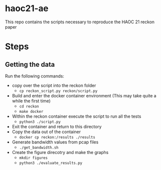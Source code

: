 # haoc21-ae

This repo contains the scripts necessary to reproduce the HAOC 21 reckon paper

# Steps

## Getting the data
Run the following commands:
- copy over the script into the reckon folder
  - `cp reckon_script.py reckon/script.py`
- Build and enter the docker container environment (This may take quite a while the first time)
  - `cd reckon`
  - `make docker`
- Within the reckon container execute the script to run all the tests
  - `python3 ./script.py`
- Exit the container and return to this directory
- Copy the data out of the container
  - `docker cp reckon:/results ./results`
- Generate bandwidth values from pcap files
  - `./get_bandwidth.sh`
- Create the figure direcotry and make the graphs
  - `mkdir figures`
  - `python3 ./evaluate_results.py`
